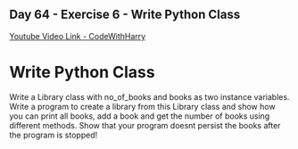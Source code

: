 ## Day 64 - Exercise 6 - Write Python Class

[Youtube Video Link - CodeWithHarry](https://youtu.be/mlDZTSH2FFc)

# Write Python Class

Write a Library class with no_of_books and books as two instance variables. Write a program to create a library from this Library class and show how you can print all books, add a book and get the number of books using different methods. Show that your program doesnt persist the books after the program is stopped!

